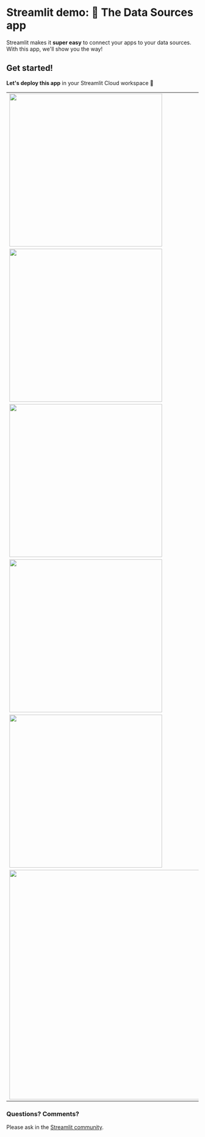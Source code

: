 # Streamlit demo: 🔌 The Data Sources app

Streamlit makes it **super easy** to connect your apps to your data sources. With this app, we'll show you the way!

## Get started!

**Let's deploy this app** in your Streamlit Cloud workspace 🎈


<table border="0">
   <tr>
     <td><img src="https://user-images.githubusercontent.com/7164864/143439108-56dfdc06-636a-4ada-be56-ad56627d669b.png" width="400"></td>
     <td>Start by <a href="https://github.com/streamlit/data_sources_app/fork">forking</a> this app's repository.
   </tr>
   <tr>
      <td><img src="https://user-images.githubusercontent.com/7164864/143439207-bd5db113-17af-453b-bedc-02c880a3179c.png" width="400"></td>
      <td>Now, visit your <a href="https://share.streamlit.io/signup">Streamlit Cloud dashboard</a> and click on <kbd>New App</kbd></td>
   </tr>
   <tr>
      <td><img src="https://user-images.githubusercontent.com/7164864/143439276-06edd336-211f-4614-be4e-667ce3903119.png" width="400"></td>
      <td>Make sure that you have chosen the right Streamlit workspace. If you haven't, simply click on your current workspace in the upper right corner of the dashboard, and choose the one you want to deploy with!  </td>
   </tr>
   <tr>
      <td><img src="https://user-images.githubusercontent.com/7164864/143439336-f081a61d-3ee7-46a1-8576-4e3ceda0c0f0.png" width="400"></td>
      <td>
         You can fill the form with: 
         <ul>
            <li>your repository name (<code>{username}/data_sources_app</code>)</li>
            <li>the branch name (<code>main</code>)</li>
            <li>the main file path (<code>streamlit_app.py</code>)</li>
         </ul>
      </td>
   </tr>
   <tr>
      <td><img src="https://user-images.githubusercontent.com/7164864/143439457-96f2e814-42e7-44a6-9a88-93584a4a3be4.png" width="400"></td>
      <td>Finally, click on <kbd> Deploy! </kbd> and watch your app launch. <br> It can take a minute or two!</td>
   </tr>
   <tr>
      <td><img src="https://user-images.githubusercontent.com/7164864/143439607-cb409623-53eb-48a1-97b0-0e4b8eed440b.png" width="600"></td>
      <td>🎊 Congrats, you're done with this part: your app is running on Streamlit Cloud! <br><br><b>Now stay on your app, choose a data source</b> and follow the instructions there! </td>
   </tr>
</table>


### Questions? Comments?

Please ask in the [Streamlit community](https://discuss.streamlit.io).
